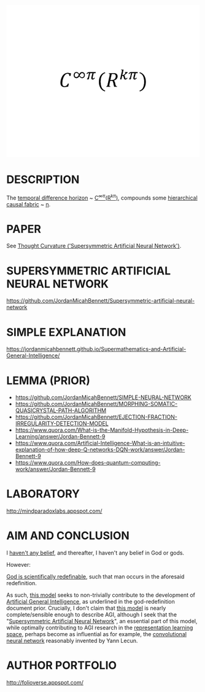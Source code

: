![Alt text](https://github.com/JordanMicahBennett/God/blob/master/source%20code/data/images/GodV2.png "default page")






DESCRIPTION
============================================
The [temporal difference horizon](https://en.wikipedia.org/wiki/Bellman_equation) ~ [C<sup>∞π</sup>(R<sup>kπ</sup>)](https://www.researchgate.net/publication/316586028_Thought_Curvature_An_underivative_hypothesis), compounds some [hierarchical causal fabric](http://ir.uiowa.edu/cgi/viewcontent.cgi?article=2035&context=etd) ~ [η](https://en.m.wikipedia.org/wiki/Direct_numerical_simulation).








PAPER 
============================================
See [Thought Curvature ('Supersymmetric Artificial Neural Network')](https://www.researchgate.net/publication/316586028_Thought_Curvature_An_underivative_hypothesis).




SUPERSYMMETRIC ARTIFICIAL NEURAL NETWORK
==============================================
https://github.com/JordanMicahBennett/Supersymmetric-artificial-neural-network





SIMPLE EXPLANATION
============================================
https://jordanmicahbennett.github.io/Supermathematics-and-Artificial-General-Intelligence/














LEMMA (PRIOR)
============================================
* https://github.com/JordanMicahBennett/SIMPLE-NEURAL-NETWORK
* https://github.com/JordanMicahBennett/MORPHING-SOMATIC-QUASICRYSTAL-PATH-ALGORITHM
* https://github.com/JordanMicahBennett/EJECTION-FRACTION-IRREGULARITY-DETECTION-MODEL
* https://www.quora.com/What-is-the-Manifold-Hypothesis-in-Deep-Learning/answer/Jordan-Bennett-9
* https://www.quora.com/Artificial-Intelligence-What-is-an-intuitive-explanation-of-how-deep-Q-networks-DQN-work/answer/Jordan-Bennett-9
* https://www.quora.com/How-does-quantum-computing-work/answer/Jordan-Bennett-9









LABORATORY
============================================
http://mindparadoxlabs.appspot.com/












AIM AND CONCLUSION
============================================
I [haven't any belief](http://nonbeliefism.com), and thereafter, I haven't any belief in God or gods. 


However:


[God is scientifically redefinable](https://www.researchgate.net/publication/316662636_A_scientific_redefinition_of_God_by_an_atheist), such that man occurs in the aforesaid redefinition.

As such, [this model](https://github.com/JordanMicahBennett/God) seeks to non-trivially contribute to the development of [Artificial General Intelligence](https://en.wikipedia.org/wiki/Artificial_general_intelligence), as underlined in the god-redefinition document prior. Crucially, I don't claim that [this model](https://github.com/JordanMicahBennett/God) is nearly complete/sensible enough to describe AGI, although I seek that the "[Supersymmetric Artificial Neural Network](https://github.com/JordanMicahBennett/Supersymmetric-artificial-neural-network)", an essential part of this model, while optimally contributing to AGI research in the [representation learning space](https://en.wikipedia.org/wiki/Feature_learning), perhaps become as influential as for example, the [convolutional neural network](https://en.wikipedia.org/wiki/Convolutional_neural_network) reasonably invented by Yann Lecun.















AUTHOR PORTFOLIO
============================================
http://folioverse.appspot.com/
